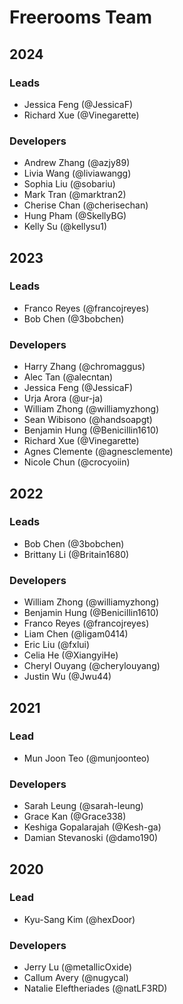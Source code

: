 # Freerooms Team

## 2024
### Leads
- Jessica Feng (@JessicaF)
- Richard Xue (@Vinegarette)

### Developers
- Andrew Zhang (@azjy89)
- Livia Wang (@liviawangg)
- Sophia Liu (@sobariu)
- Mark Tran (@marktran2)
- Cherise Chan (@cherisechan)
- Hung Pham (@SkellyBG)
- Kelly Su (@kellysu1)

## 2023
### Leads
- Franco Reyes (@francojreyes)
- Bob Chen (@3bobchen)

### Developers
- Harry Zhang (@chromaggus)
- Alec Tan (@alecntan)
- Jessica Feng (@JessicaF)
- Urja Arora (@ur-ja)
- William Zhong (@williamyzhong)
- Sean Wibisono (@handsoapgt)
- Benjamin Hung (@Benicillin1610)
- Richard Xue (@Vinegarette)
- Agnes Clemente (@agnesclemente)
- Nicole Chun (@crocyoiin)

## 2022
### Leads
- Bob Chen (@3bobchen)
- Brittany Li (@Britain1680)

### Developers
- William Zhong (@williamyzhong)
- Benjamin Hung (@Benicillin1610)
- Franco Reyes (@francojreyes)
- Liam Chen (@ligam0414)
- Eric Liu (@fxlui)
- Celia He (@XiangyiHe)
- Cheryl Ouyang (@cherylouyang)
- Justin Wu (@Jwu44)

## 2021
### Lead
- Mun Joon Teo (@munjoonteo)

### Developers
- Sarah Leung (@sarah-leung)
- Grace Kan (@Grace338)
- Keshiga Gopalarajah (@Kesh-ga)
- Damian Stevanoski (@damo190)

## 2020
### Lead
- Kyu-Sang Kim (@hexDoor)

### Developers
- Jerry Lu (@metallicOxide)
- Callum Avery (@nugycal)
- Natalie Eleftheriades (@natLF3RD)
